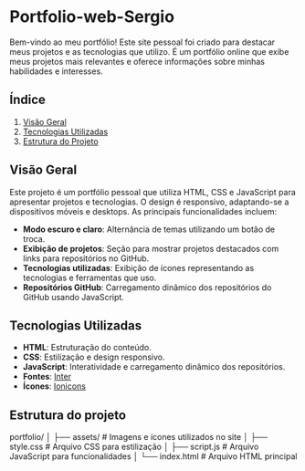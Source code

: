 # Portfolio-web-Sergio

Bem-vindo ao meu portfólio! Este site pessoal foi criado para destacar meus projetos e as tecnologias que utilizo. É um portfólio online que exibe meus projetos mais relevantes e oferece informações sobre minhas habilidades e interesses.

## Índice

1. [Visão Geral](#visão-geral)
2. [Tecnologias Utilizadas](#tecnologias-utilizadas)
3. [Estrutura do Projeto](#estrutura-do-projeto)

## Visão Geral

Este projeto é um portfólio pessoal que utiliza HTML, CSS e JavaScript para apresentar projetos e tecnologias. O design é responsivo, adaptando-se a dispositivos móveis e desktops. As principais funcionalidades incluem:

- **Modo escuro e claro**: Alternância de temas utilizando um botão de troca.
- **Exibição de projetos**: Seção para mostrar projetos destacados com links para repositórios no GitHub.
- **Tecnologias utilizadas**: Exibição de ícones representando as tecnologias e ferramentas que uso.
- **Repositórios GitHub**: Carregamento dinâmico dos repositórios do GitHub usando JavaScript.

## Tecnologias Utilizadas

- **HTML**: Estruturação do conteúdo.
- **CSS**: Estilização e design responsivo.
- **JavaScript**: Interatividade e carregamento dinâmico dos repositórios.
- **Fontes**: [Inter](https://fonts.google.com/specimen/Inter)
- **Ícones**: [Ionicons](https://ionicons.com)

## Estrutura do projeto
portfolio/
│
├── assets/              # Imagens e ícones utilizados no site
│
├── style.css            # Arquivo CSS para estilização
│
├── script.js            # Arquivo JavaScript para funcionalidades
│
└── index.html           # Arquivo HTML principal

